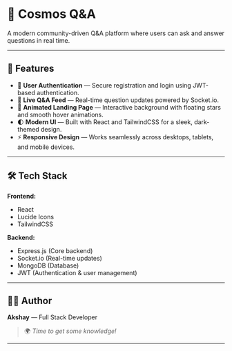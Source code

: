 # 🌌 Cosmos Q&A

A modern community-driven Q&A platform where users can ask and answer questions in real time.

---

## 🚀 Features

- 🔐 **User Authentication** — Secure registration and login using JWT-based authentication.  
- 💬 **Live Q&A Feed** — Real-time question updates powered by Socket.io.  
- 🌠 **Animated Landing Page** — Interactive background with floating stars and smooth hover animations.  
- 🌓 **Modern UI** — Built with React and TailwindCSS for a sleek, dark-themed design.  
- ⚡ **Responsive Design** — Works seamlessly across desktops, tablets, and mobile devices.

---

## 🛠️ Tech Stack

**Frontend:**
- React  
- Lucide Icons  
- TailwindCSS  

**Backend:**
- Express.js (Core backend)  
- Socket.io (Real-time updates)  
- MongoDB (Database)  
- JWT (Authentication & user management)

---

## 👨‍💻 Author

**Akshay** — Full Stack Developer  

> 🌍 *Time to get some knowledge!*

---
